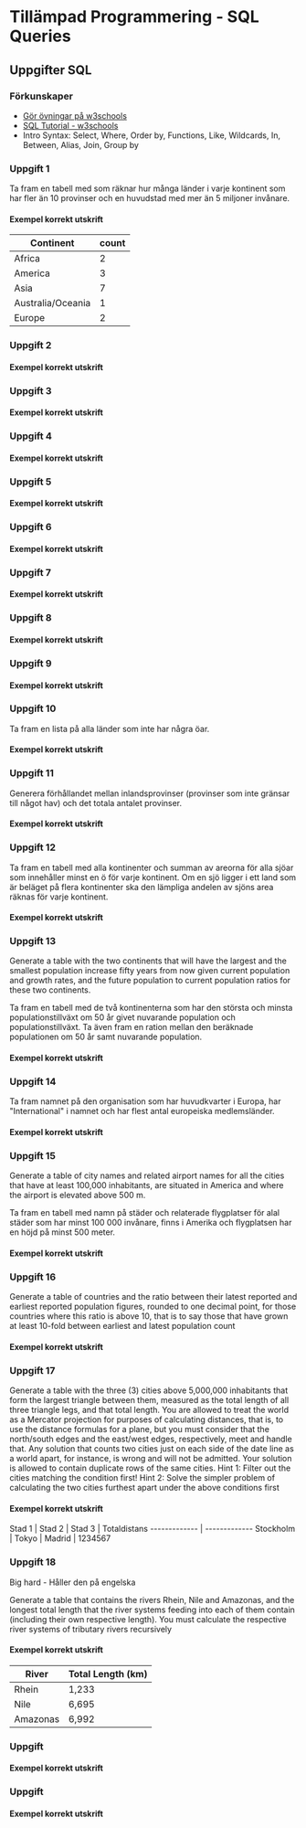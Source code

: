 # Tillämpad Programmering - SQL Queries

## Uppgifter SQL

### Förkunskaper

- [Gör övningar på w3schools](https://www.w3schools.com/sql/exercise.asp)
- [SQL Tutorial - w3schools](https://www.w3schools.com/sql/)
- Intro Syntax: Select, Where, Order by, Functions, Like, Wildcards, In, Between, Alias, Join, Group by


### Uppgift 1
Ta fram en tabell med som räknar hur många länder i varje kontinent som har fler än 10 provinser och en huvudstad med mer än 5 miljoner invånare.

#### Exempel korrekt utskrift
Continent | count
------------- | -------------
Africa | 2
America  | 3
Asia  | 7
Australia/Oceania | 1
Europe  | 2

### Uppgift 2


#### Exempel korrekt utskrift

### Uppgift 3


#### Exempel korrekt utskrift

### Uppgift 4


#### Exempel korrekt utskrift

### Uppgift 5


#### Exempel korrekt utskrift

### Uppgift 6


#### Exempel korrekt utskrift

### Uppgift 7


#### Exempel korrekt utskrift

### Uppgift 8


#### Exempel korrekt utskrift

### Uppgift 9


#### Exempel korrekt utskrift

### Uppgift 10
Ta fram en lista på alla länder som inte har några öar.

#### Exempel korrekt utskrift

### Uppgift 11
Generera förhållandet mellan inlandsprovinser (provinser som inte gränsar till något hav) och det totala antalet provinser.


#### Exempel korrekt utskrift

### Uppgift 12
Ta fram en tabell med alla kontinenter och summan av areorna för alla sjöar som innehåller minst en ö för varje kontinent. Om en sjö ligger i ett land som är beläget på flera kontinenter ska den lämpliga andelen av sjöns area räknas för varje kontinent.

#### Exempel korrekt utskrift

### Uppgift 13
Generate a table with the two continents that will have the largest and the smallest
population increase fifty years from now given current population and growth rates, and the
future population to current population ratios for these two continents.

Ta fram en tabell med de två kontinenterna som har den största och minsta populationstillväxt om 50 år givet nuvarande population och populationstillväxt. Ta även fram en ration mellan den beräknade populationen om 50 år samt nuvarande population.

#### Exempel korrekt utskrift

### Uppgift 14
Ta fram namnet på den organisation som har huvudkvarter i Europa, har "International" i namnet och har flest antal europeiska medlemsländer.

#### Exempel korrekt utskrift

### Uppgift 15
Generate a table of city names and related airport names for all the cities that have at least
100,000 inhabitants, are situated in America and where the airport is elevated above 500 m.

Ta fram en tabell med namn på städer och relaterade flygplatser för alal städer som har minst 100 000 invånare, finns i Amerika och flygplatsen har en höjd på minst 500 meter.

#### Exempel korrekt utskrift

### Uppgift 16
Generate a table of countries and the ratio between their latest reported and earliest
reported population figures, rounded to one decimal point, for those countries where this ratio
is above 10, that is to say those that have grown at least 10-fold between earliest and latest
population count

#### Exempel korrekt utskrift

### Uppgift 17 
Generate a table with the three (3) cities above 5,000,000 inhabitants that form the largest
triangle between them, measured as the total length of all three triangle legs, and that total
length.
You are allowed to treat the world as a Mercator projection for purposes of calculating
distances, that is, to use the distance formulas for a plane, but you must consider that the
north/south edges and the east/west edges, respectively, meet and handle that. Any solution
that counts two cities just on each side of the date line as a world apart, for instance, is wrong
and will not be admitted. Your solution is allowed to contain duplicate rows of the same
cities. Hint 1: Filter out the cities matching the condition first! Hint 2: Solve the simpler
problem of calculating the two cities furthest apart under the above conditions first

#### Exempel korrekt utskrift
Stad 1 | Stad 2 | Stad 3 | Totaldistans
------------- | -------------
Stockholm | Tokyo | Madrid | 1234567

### Uppgift 18
Big hard - Håller den på engelska

Generate a table that contains the rivers Rhein, Nile and Amazonas, and the longest total
length that the river systems feeding into each of them contain (including their own
respective length). You must calculate the respective river systems of tributary rivers
recursively


#### Exempel korrekt utskrift

| River     | Total Length (km) |
| --------- | ----------------- |
| Rhein     | 1,233           |
| Nile      | 6,695           |
| Amazonas  | 6,992           |
### Uppgift 


#### Exempel korrekt utskrift

### Uppgift 


#### Exempel korrekt utskrift


